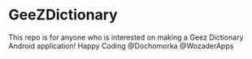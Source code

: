 # GeeZDictionary
This repo is for anyone who is interested on making a Geez Dictionary Android application! Happy Coding @Dochomorka @WozaderApps
